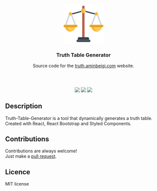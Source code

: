 <p align="center">
<img src="app/public/logo512.png" width="128px" height="128px"/>
<br/>
<h3 align="center">Truth Table Generator</h3>
<p align="center">Source code for the <a href="https://truth.aminbeigi.com">truth.aminbeigi.com</a> website.</p>
<h2></h2>
</p>
<br />

<p align="center">
<a href="../../issues"><img src="https://img.shields.io/github/issues/aminbeigi/truth-table-generator.svg?style=flat-square" /></a>
<a href="../../pulls"><img src="https://img.shields.io/github/issues-pr/aminbeigi/truth-table-generator.svg?style=flat-square" /></a>
<img src="https://img.shields.io/github/license/aminbeigi/truth-table-generator?style=flat-square">
</p>

## Description
Truth-Table-Generator is a tool that dynamically generates a truth table.  
Created with React, React Bootstrap and Styled Components. 

## Contributions
Contributions are always welcome!  
Just make a [pull request](../../pulls).

## Licence
MIT license

